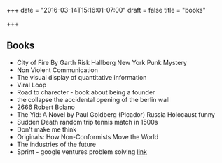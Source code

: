 +++
date = "2016-03-14T15:16:01-07:00"
draft = false
title = "books"

+++

Books
-----
* City of Fire By Garth Risk Hallberg New York Punk Mystery
* Non Violent Communication
* The visual display of quantitative information
* Viral Loop
* Road to charecter - book about being a founder
* the collapse the accidental opening of the berlin wall
* 2666 Robert Bolano
* The Yid: A Novel by Paul Goldberg (Picador) Russia Holocaust funny
* Sudden Death random trip tennis match in 1500s
* Don't make me think
* Originals: How Non-Conformists Move the World
* The industries of the future
* Sprint - google ventures problem solving [link](http://www.amazon.com/Sprint/dp/1501140809/ref=tmm_pap_swatch_0?_encoding=UTF8&qid=1451196533&sr=8-2)
